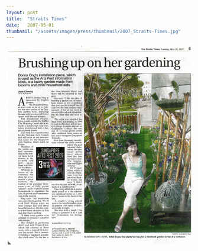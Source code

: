 ```yaml
---
layout: post
title:  "Straits Times"
date:   2007-05-01
thumbnail: "/assets/images/press/thumbnail/2007_Straits-Times.jpg"
---
```


![My image Name](/assets/images/press/2007_Straits-Times.jpg)